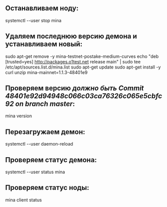 ## Останавливаем ноду:
systemctl --user stop mina

## Удаляем последнюю версию демона и устанавливаем новый:
sudo apt-get remove -y mina-testnet-postake-medium-curves
echo "deb [trusted=yes] http://packages.o1test.net release main" | sudo tee /etc/apt/sources.list.d/mina.list
sudo apt-get update
sudo apt-get install -y curl unzip mina-mainnet=1.1.3-48401e9

## Проверяем версию *должно быть Commit 48401e92d94948c066c03ca76326c065e5cbfc92 on branch master*:
mina version

## Перезагружаем демон:
systemctl --user daemon-reload

## Проверяем статус демона:
systemctl --user status mina

## Проверяем статус ноды:
mina client status
